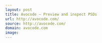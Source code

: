 ```yaml
---
layout: post
title: Avocode – Preview and inspect PSDs
url: http://avocode.com/
source: http://avocode.com/
domain: avocode.com
image: 
---
```


